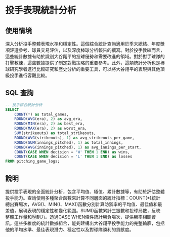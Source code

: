 # 投手表現統計分析

## 使用情境

深入分析投手整體表現水準和穩定性。這個綜合統計查詢適用於季末總結、年度獎項評選參考、球員交易評估，以及深度棒球分析報告的撰寫。對於投手教練而言，這些統計數據有助於識別大谷翔平的投球優勢和需要改進的領域。對於對手球隊的打擊教練，這些數據提供了制定對戰策略的重要參考。此外，這類統計分析也是棒球研究學者進行比較研究和歷史分析的重要工具，可以將大谷翔平的表現與其他頂級投手進行客觀比較。

## SQL 查詢

```sql
-- 投手綜合統計分析
SELECT 
    COUNT(*) as total_games,
    ROUND(AVG(era), 2) as avg_era,
    ROUND(MIN(era), 2) as best_era,
    ROUND(MAX(era), 2) as worst_era,
    SUM(strikeouts) as total_strikeouts,
    ROUND(AVG(strikeouts), 1) as avg_strikeouts_per_game,
    ROUND(SUM(innings_pitched), 1) as total_innings,
    ROUND(AVG(innings_pitched), 1) as avg_innings_per_start,
    COUNT(CASE WHEN decision = 'W' THEN 1 END) as wins,
    COUNT(CASE WHEN decision = 'L' THEN 1 END) as losses
FROM pitching_game_logs;
```

## 說明

提供投手表現的全面統計分析，包含平均值、極值、累計數據等，有助於評估整體投手能力。查詢使用多種聚合函數來計算不同層面的統計指標：COUNT(*)統計總出賽場次，AVG()、MIN()、MAX()函數分別計算防禦率的平均值、最佳值和最差值，展現表現的穩定性和變化範圍。SUM()函數累計三振數和投球局數，反映整體工作量和壓制力。透過CASE WHEN條件統計勝負場次，提供勝率相關資訊。這些多維度的統計數據組合，能夠建構出大谷翔平投手能力的完整輪廓，包括他的平均水準、最佳表現潛力、穩定性以及對球隊勝利的貢獻度。